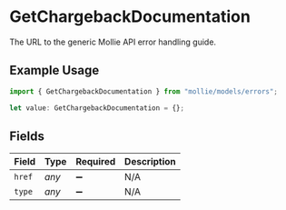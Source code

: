 # GetChargebackDocumentation

The URL to the generic Mollie API error handling guide.

## Example Usage

```typescript
import { GetChargebackDocumentation } from "mollie/models/errors";

let value: GetChargebackDocumentation = {};
```

## Fields

| Field              | Type               | Required           | Description        |
| ------------------ | ------------------ | ------------------ | ------------------ |
| `href`             | *any*              | :heavy_minus_sign: | N/A                |
| `type`             | *any*              | :heavy_minus_sign: | N/A                |